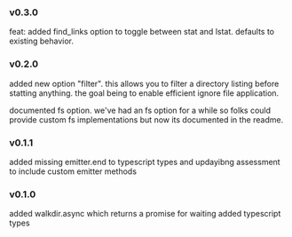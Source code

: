 ### v0.3.0
feat: added find_links option to toggle between stat and lstat. defaults to
existing behavior.

### v0.2.0
added new option "filter". this allows you to filter a directory listing before statting anything.
the goal being to enable efficient ignore file application.

documented fs option. we've had an fs option for a while so folks could provide custom fs implementations but now its documented in the readme.

### v0.1.1
added missing emitter.end to typescript types and updayibng assessment to include custom emitter methods

### v0.1.0
added walkdir.async which returns a promise for waiting
added typescript types
